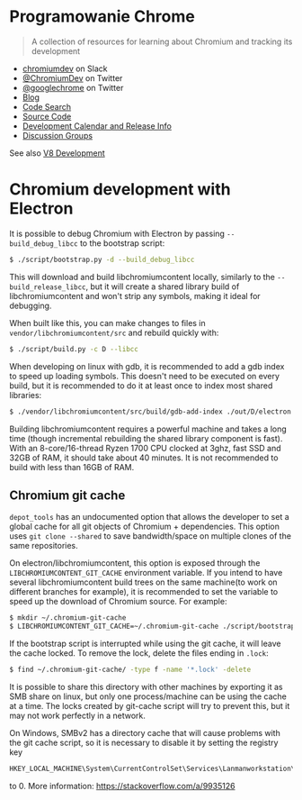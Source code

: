 # Programowanie Chrome

> A collection of resources for learning about Chromium and tracking its development

- [chromiumdev](https://chromiumdev-slack.herokuapp.com) on Slack
- [@ChromiumDev](https://twitter.com/ChromiumDev) on Twitter
- [@googlechrome](https://twitter.com/googlechrome) on Twitter
- [Blog](https://blog.chromium.org)
- [Code Search](https://cs.chromium.org/)
- [Source Code](https://cs.chromium.org/chromium/src/)
- [Development Calendar and Release Info](https://www.chromium.org/developers/calendar)
- [Discussion Groups](http://www.chromium.org/developers/discussion-groups)

See also [V8 Development](v8-development.md)

# Chromium development with Electron

It is possible to debug Chromium with Electron by passing `--build_debug_libcc` to the bootstrap script:

```sh
$ ./script/bootstrap.py -d --build_debug_libcc
```

This will download and build libchromiumcontent locally, similarly to the `--build_release_libcc`, but it will create a shared library build of libchromiumcontent and won't strip any symbols, making it ideal for debugging.

When built like this, you can make changes to files in `vendor/libchromiumcontent/src` and rebuild quickly with:

```sh
$ ./script/build.py -c D --libcc
```

When developing on linux with gdb, it is recommended to add a gdb index to speed up loading symbols. This doesn't need to be executed on every build, but it is recommended to do it at least once to index most shared libraries:

```sh
$ ./vendor/libchromiumcontent/src/build/gdb-add-index ./out/D/electron
```

Building libchromiumcontent requires a powerful machine and takes a long time (though incremental rebuilding the shared library component is fast). With an 8-core/16-thread Ryzen 1700 CPU clocked at 3ghz, fast SSD and 32GB of RAM, it should take about 40 minutes. It is not recommended to build with less than 16GB of RAM.

## Chromium git cache

`depot_tools` has an undocumented option that allows the developer to set a global cache for all git objects of Chromium + dependencies. This option uses `git clone --shared` to save bandwidth/space on multiple clones of the same repositories.

On electron/libchromiumcontent, this option is exposed through the `LIBCHROMIUMCONTENT_GIT_CACHE` environment variable. If you intend to have several libchromiumcontent build trees on the same machine(to work on different branches for example), it is recommended to set the variable to speed up the download of Chromium source. For example:

```sh
$ mkdir ~/.chromium-git-cache
$ LIBCHROMIUMCONTENT_GIT_CACHE=~/.chromium-git-cache ./script/bootstrap.py -d --build_debug_libcc
```

If the bootstrap script is interrupted while using the git cache, it will leave the cache locked. To remove the lock, delete the files ending in `.lock`:

```sh
$ find ~/.chromium-git-cache/ -type f -name '*.lock' -delete
```

It is possible to share this directory with other machines by exporting it as SMB share on linux, but only one process/machine can be using the cache at a time. The locks created by git-cache script will try to prevent this, but it may not work perfectly in a network.

On Windows, SMBv2 has a directory cache that will cause problems with the git cache script, so it is necessary to disable it by setting the registry key

```sh
HKEY_LOCAL_MACHINE\System\CurrentControlSet\Services\Lanmanworkstation\Parameters\DirectoryCacheLifetime
```

to 0. More information: https://stackoverflow.com/a/9935126
